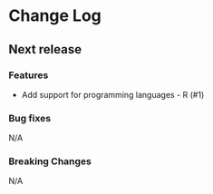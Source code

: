 # Change Log

## Next release

### Features
 * Add support for programming languages - R (#1)

### Bug fixes
N/A

### Breaking Changes
N/A
